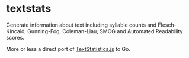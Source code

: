 # textstats
Generate information about text including syllable counts and Flesch-Kincaid,
Gunning-Fog, Coleman-Liau, SMOG and Automated Readability scores.

More or less a direct port of [TextStatistics.js][1] to Go.

[1]:https://github.com/cgiffard/TextStatistics.js
